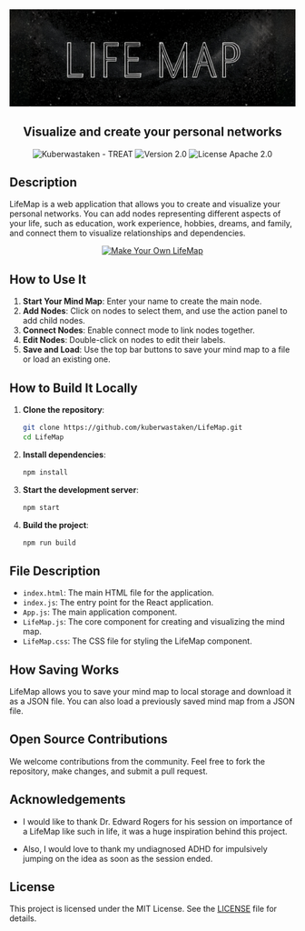 <div align="center">
<div align="center">
    <img src="public/images/Banner.png" alt="LifeMap Banner" width="600">
    
## Visualize and create your personal networks

</div>

<img src="https://img.shields.io/static/v1?label=Kuberwastaken&message=LifeMap&color=black&logo=github" alt="Kuberwastaken - TREAT">
<img src="https://img.shields.io/badge/version-Beta-black" alt="Version 2.0">
<img src="https://img.shields.io/badge/License-MIT-black" alt="License Apache 2.0">


</div>

## Description

LifeMap is a web application that allows you to create and visualize your personal networks. You can add nodes representing different aspects of your life, such as education, work experience, hobbies, dreams, and family, and connect them to visualize relationships and dependencies.
<div align="center">


<div align="center">
    <a href="https://kuberwastaken.github.io/LifeMap" target="_blank">
        <img src="https://img.shields.io/badge/Make%20Your%20Own%20LifeMap-black?style=for-the-badge&logoColor=white" alt="Make Your Own LifeMap" width="300">
    </a>
</div>

</div>


## How to Use It

1. **Start Your Mind Map**: Enter your name to create the main node.
2. **Add Nodes**: Click on nodes to select them, and use the action panel to add child nodes.
3. **Connect Nodes**: Enable connect mode to link nodes together.
4. **Edit Nodes**: Double-click on nodes to edit their labels.
5. **Save and Load**: Use the top bar buttons to save your mind map to a file or load an existing one.

## How to Build It Locally

1. **Clone the repository**:
    ```sh
    git clone https://github.com/kuberwastaken/LifeMap.git
    cd LifeMap
    ```

2. **Install dependencies**:
    ```sh
    npm install
    ```

3. **Start the development server**:
    ```sh
    npm start
    ```

4. **Build the project**:
    ```sh
    npm run build
    ```

## File Description

- `index.html`: The main HTML file for the application.
- `index.js`: The entry point for the React application.
- `App.js`: The main application component.
- `LifeMap.js`: The core component for creating and visualizing the mind map.
- `LifeMap.css`: The CSS file for styling the LifeMap component.

## How Saving Works

LifeMap allows you to save your mind map to local storage and download it as a JSON file. You can also load a previously saved mind map from a JSON file.

## Open Source Contributions

We welcome contributions from the community. Feel free to fork the repository, make changes, and submit a pull request.

## Acknowledgements

- I would like to thank Dr. Edward Rogers for his session on importance of a LifeMap like such in life, it was a huge inspiration behind this project.

- Also, I would love to thank my undiagnosed ADHD for impulsively jumping on the idea as soon as the session ended.

## License

This project is licensed under the MIT License. See the [LICENSE](LICENSE) file for details.